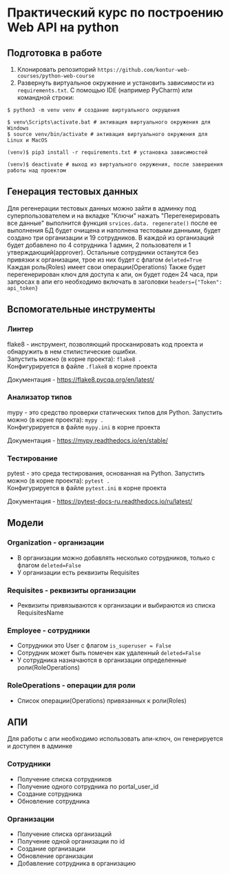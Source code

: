 # Практический курс по построению Web API на python

## Подготовка в работе
1. Клонировать репозиторий `https://github.com/kontur-web-courses/python-web-course`
2. Развернуть виртуальное окружение и установить зависимости из `requirements.txt`. 
C помощью IDE (например PyCharm) или командной строки:  
```shell
$ python3 -m venv venv # создание виртуального окрущения

$ venv\Scripts\activate.bat # активация виртуального окружения для Windows
$ source venv/bin/activate # активация виртуального окружения для Linux и MacOS

(venv)$ pip3 install -r requirements.txt # установка зависимостей

(venv)$ deactivate # выход из виртуального окружения, после завершения работы над проектом
```


## Генерация тестовых данных
Для регенерации тестовых данных можно зайти в админку под суперпользователем и на
вкладке "Ключи" нажать "Перегенерировать все данные" выполнится функция ```srvices.data.
regenerate()``` после ее
выполнения БД будет очищена и наполнена тестовыми данными, будет создано три
организации и 19 сотрудников. В каждой из организаций будет добавлено по 4 сотрудника
1 админ, 2 пользователя и 1 утверждающий(approver). Остальные сотрудники останутся 
без привязки к организации, трое из них будет с флагом ```deleted=True``` 
Каждая роль(Roles) имеет свои операции(Operations)
Также будет перегенерирован ключ для доступа к апи, он будет годен 24 часа, при 
запросах в апи его необходимо включать в заголовки ```headers={"Token": api_token}```


## Вспомогательные инструменты

### Линтер

flake8 - инструмент, позволяющий просканировать код проекта и обнаружить в нем 
стилистические ошибки.\
Запустить можно (в корне проекта): ```flake8 .```\
Конфигурируется в файле ```.flake8``` в корне проекта

Документация - https://flake8.pycqa.org/en/latest/

### Анализатор типов

mypy - это средство проверки статических типов для Python.
Запустить можно (в корне проекта): ```mypy .```\
Конфигурируется в файле ```mypy.ini``` в корне проекта

Документация - https://mypy.readthedocs.io/en/stable/

### Тестирование

pytest - это среда тестирования, основанная на Python.
Запустить можно (в корне проекта): ```pytest .```\
Конфигурируется в файле ```pytest.ini``` в корне проекта

Документация - https://pytest-docs-ru.readthedocs.io/ru/latest/


## Модели

### Organization - организации

- В организации можно добавлять несколько сотрудников, только с флагом 
  ```deleted=False```
- У организации есть реквизиты Requisites

### Requisites - реквизиты организации

- Реквизиты привязываются к организации и выбираются из списка RequisitesName

### Employee - сотрудники

- Сотрудники это User с флагом ```is_superuser = False```
- Сотрудник может быть помечен как удаленный ```deleted=False```
- У сотрудника назначаются в организации определенные роли(RoleOperations)

### RoleOperations - операции для роли

- Список операции(Operations) привязанных к роли(Roles)


## АПИ

Для работы с апи необходимо использовать апи-ключ, он генерируется и доступен в админке

### Сотрудники
- Получение списка сотрудников
- Получение одного сотрудника по portal_user_id
- Создание сотрудника
- Обновление сотрудника

### Организации
- Получение списка организаций
- Получение одной организации по id
- Создание организации
- Обновление организации
- Добавление сотрудника в организацию
